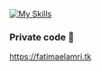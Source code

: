 [![My Skills](https://skillicons.dev/icons?i=vue,vite,ts,sass,jquery)](https://skillicons.dev)

### Private code 👀

https://fatimaelamri.tk
